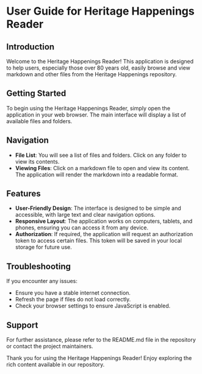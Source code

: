 # User Guide for Heritage Happenings Reader

## Introduction
Welcome to the Heritage Happenings Reader! This application is designed to help users, especially those over 80 years old, easily browse and view markdown and other files from the Heritage Happenings repository.

## Getting Started
To begin using the Heritage Happenings Reader, simply open the application in your web browser. The main interface will display a list of available files and folders.

## Navigation
- **File List**: You will see a list of files and folders. Click on any folder to view its contents.
- **Viewing Files**: Click on a markdown file to open and view its content. The application will render the markdown into a readable format.

## Features
- **User-Friendly Design**: The interface is designed to be simple and accessible, with large text and clear navigation options.
- **Responsive Layout**: The application works on computers, tablets, and phones, ensuring you can access it from any device.
- **Authorization**: If required, the application will request an authorization token to access certain files. This token will be saved in your local storage for future use.

## Troubleshooting
If you encounter any issues:
- Ensure you have a stable internet connection.
- Refresh the page if files do not load correctly.
- Check your browser settings to ensure JavaScript is enabled.

## Support
For further assistance, please refer to the README.md file in the repository or contact the project maintainers.

Thank you for using the Heritage Happenings Reader! Enjoy exploring the rich content available in our repository.